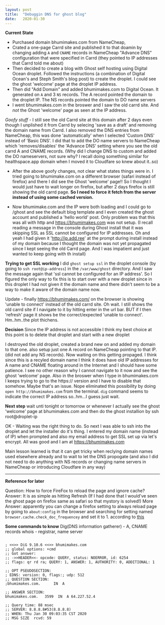 ```yaml
---
layout: post
title:  "Debuggin DNS for ghost blog"
date:   2020-01-30
---
```


**Current State**
- Purchased domain bhumimakes.com from NameCheap,
- Crated a one-page Carrd site and published it to that doamin by changing adding `A` and `CNAME` records in NameCheap "Advance DNS" configuration that were specified in Carrd (they pointed to IP addresses that Carrd told me about)
- Then decided to create a blog with Ghost self hosting using Digital Ocean droplet. Followed the instructions (a combination of Digital Ocean's and Steph Smith's blog post) to create the droplet. I could see the ghost 'welcome' page at the droplet IP address.
- Then did "Add Domain" and added bhumimakes.com to Digital Ocean. It generated on `A` and 3 `NS` records. The A record pointed the domain to the droplet IP. The NS records pointed the domain to DO name servers
- I went bhumimakes.com in the broswer and I saw the old carrd site. And _not_ the Ghost 'welcome' page as seen at the IP address.  

*Goofy stuff* - I still see the old Carrd site at this domain after 2 days even though I unplished it from Carrd by selecing 'save as a draft' and removing the domain name from Carrd. I also removed the DNS entries from NameCheap, this was done 'automatically' when I selected 'Custom DNS' instead of 'Basic DNS'.  I did that to add the DO name servers to NameCheap which 'removes/disables' the 'Advance DNS' setting where you see the old carrd A and CNAME records. (Why did I change DNS to custom and added the DO nameservers, not sure why? I recall doing something similar for healthspace.app domain when I moved it to Cloudfare so knew about it..so)

- After the above goofy changes, not clear what states things were in.  I tried going to bhumimake.com on a different browser (safari instead of firefox) and there I did see the Ghost 'welcome' page!! So I thought I would just have to wait longer on firefox, but after 2 days firefox is still showing the old carrd page. **So I need to force it fetch from the server instead of using some cached version.**

- Now bhumimake.com and the IP were both loading and I could go to /ghost and see the default blog template and I even created the ghost account and published a 'hello world' post. Only problem was that this was all with http and https://bhumimakes.com was not setup. (I recall reading a message in the console during Ghost install that it was skipping SSL as SSL cannot be configured for IP addresses. Oh and yeah I had given it 'http://ip.add.ree' at the prompt during install instead of my domain because I thought the domain was not yet propagated since I kept seeing the old Carrd page. And I was impatient and just wanted to keep going with th install)

**Trying to get SSL working**
I did `ghost setup ssl` in the droplet console (by going to `ssh root@ip-address`) in the `/var/www/ghost` directory. And I saw the message again that 'ssl cannot be configured for an IP address'. So I figured the only way to fix this is to start over with a new droplet since in this droplet I had not given it the domain name and there didn't seem to be a way to make it aware of the domain name now.

Update - finally https://bhumimakes.com/ on the browser is showing 'unable to connect' instead of the old carrd site. Oh wait. I still shows the old carrd site if I navigate to it by hitting enter in the url bar. BUT if I then 'refresh' page it shows be the correct/expected 'unable to connect'.  Hm..hm..the plot thichens.

**Decision** 
Since the IP address is not accessible I think my best choice at this point is to delete that droplet and start with a new droplet

I destroyed the old droplet, created a brand new on and added my domain to that one. also setup just one A record on NameCheap pointing to that IP. (did not add any NS records). Now waiting on this getting propaged. I think since this is a recyled domain name I think it does have old IP addresses for A name and CNAME floating around in the Internet and I should have some patience. I see no other reason why I cannot navigate to it now and see the ghost 'welcome' page. Also in the broswer when I type in bhumimakes.com I keeps trying to go to the https:// version and I have to disable that somehow.  Maybe that's an issue. Nope eliminated this possibility by doing `open http://bhumimakes.com` from the terminal. `dig` command seems to indicate the correct IP address so..hm...I guess just wait.

**Next step** wait unti tonight or tomorrow or whenever I actually see the ghost 'welcome' page at bhumimakes.com and then do the ghost installion by ssh root@droplet-ip

OK - Waiting was the right thing to do. So next I was able to ssh into the droplet and let the installer do it's thing.  I entered my domain name (instead of IP) when prompted and also my email address to get SSL set up via let's encrypt. All was good and I am at https://bhumimakes.com

Main lesson learned is that it can get tricky when reclying domain names used elsewhere already and to wait to let the DNS propogate (and also I did not need to do anything with NS records or changing name servers in NameCheap or introducing Cloudfare in any way) 


----
**Reference for later**

Question: How to force FireFox to reload the page and ignore cache?
Answer: It is as simple as hitting Refresh (If I had done that I would've seen the ghost page on firefox same as safari so that mystory is solved!)
More Answer: apparently you can change a firefox setting to always reload page by going to `about:config` in the browser and searching for setting named `browser.cache.check_doc_frequencey` and set it to 1.  according to [this](https://resrequest.helpspot.com/index.php?pg=kb.page&id=385)


**Some commands to know**
Dig(DNS information gatherer) - A, CNAME records 
whois - registrar, name server

```bhumi$ dig bhumimakes.com

; <<>> DiG 9.10.6 <<>> bhumimakes.com
;; global options: +cmd
;; Got answer:
;; ->>HEADER<<- opcode: QUERY, status: NOERROR, id: 6254
;; flags: qr rd ra; QUERY: 1, ANSWER: 1, AUTHORITY: 0, ADDITIONAL: 1

;; OPT PSEUDOSECTION:
; EDNS: version: 0, flags:; udp: 512
;; QUESTION SECTION:
;bhumimakes.com.      IN  A

;; ANSWER SECTION:
bhumimakes.com.   3599  IN  A 64.227.52.4

;; Query time: 88 msec
;; SERVER: 8.8.8.8#53(8.8.8.8)
;; WHEN: Thu Jan 30 09:03:35 CST 2020
;; MSG SIZE  rcvd: 59

```